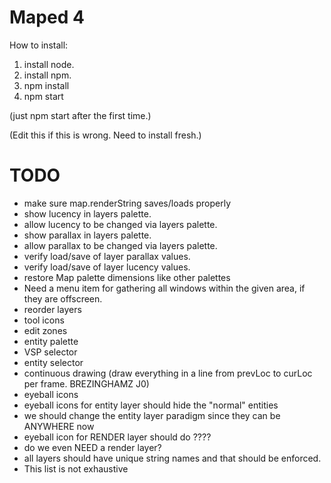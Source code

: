 Maped 4
=======

How to install:
1. install node.
2. install npm.
3. npm install
4. npm start

(just npm start after the first time.)

(Edit this if this is wrong.  Need to install fresh.)

TODO
====
* make sure map.renderString saves/loads properly 
* show lucency in layers palette.
* allow lucency to be changed via layers palette.
* show parallax in layers palette.
* allow parallax to be changed via layers palette.
* verify load/save of layer parallax values.
* verify load/save of layer lucency values.
* restore Map palette dimensions like other palettes
* Need a menu item for gathering all windows within the given area, if they are offscreen.
* reorder layers
* tool icons
* edit zones
* entity palette
* VSP selector
* entity selector
* continuous drawing (draw everything in a line from prevLoc to curLoc per frame.  BREZINGHAMZ J0)
* eyeball icons
* eyeball icons for entity layer should hide the "normal" entities
* we should change the entity layer paradigm since they can be ANYWHERE now
* eyeball icon for RENDER layer should do ????
* do we even NEED a render layer?
* all layers should have unique string names and that should be enforced.
* This list is not exhaustive